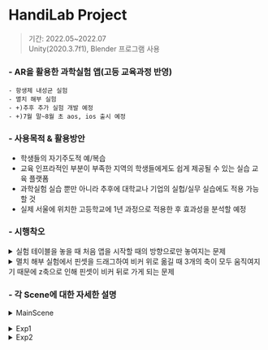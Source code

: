 # HandiLab Project
> 기간: 2022.05~2022.07 <br/>
> Unity(2020.3.7f1), Blender 프로그램 사용

### - AR을 활용한 과학실험 앱(고등 교육과정 반영)
    - 항생제 내성균 실험
    - 멸치 해부 실험
    - +)추후 추가 실험 개발 예정
    - +)7월 말~8월 초 aos, ios 출시 예정

### - 사용목적 & 활용방안 <br/>
- 학생들의 자기주도적 예/복습
- 교육 인프라적인 부분이 부족한 지역의 학생들에게도 쉽게 제공될 수 있는 실습 교육 플랫폼
- 과학실험 실습 뿐만 아니라 추후에 대학교나 기업의 실헙/실무 실습에도 적용 가능할 것
- 실제 서울에 위치한 고등학교에 1년 과정으로 적용한 후 효과성을 분석할 예정

### - 시행착오 <br/>
<details>
    <summary>실험 테이블을 놓을 때 처음 앱을 시작할 때의 방향으로만 놓여지는 문제</summary>
    
 스마트폰 카메라의 방향을 실시간으로 받아와서 그 방향을 Spawn object에 반영해주면 해결할 수 있을 것이라 생각 <br/>
> PlacementIndicator.cs
```c++
private void PlaneIndication()
    {
        var screenCenter = ARCam.ViewportToScreenPoint(new Vector3(0.5f, 0.5f));

        if (arRaycastManager.Raycast(screenCenter, hits, TrackableType.All) && spawnedObject == null)
        {
            Pose hitPos = hits[0].pose;

            var cameraForward = ARCam.transform.forward;
            var cameraBearing = new Vector3(cameraForward.x, 0, cameraForward.z).normalized;

            hitPos.rotation = Quaternion.LookRotation(cameraBearing);
            ARIndicator.SetActive(true);
            ARIndicator.transform.SetPositionAndRotation(hitPos.position, hitPos.rotation);
            placementPoseIsValid = hits.Count > 0;

            if (spawnedObject == null && placementPoseIsValid && Input.touchCount > 0 && Input.GetTouch(0).phase == TouchPhase.Began)
            {
                spawnedObject = Instantiate(arObjectToSpawn, ARIndicator.transform.position, Quaternion.LookRotation(cameraBearing));
                guideCanvas.SetActive(false);
            }

        }
        else
        {
            ARIndicator.SetActive(false);
        }
    }
```
* ARCam(스마트폰 카메라)의 정면 방향을 받아와서 x축과 z축을 cameraBearing에 저장
```c++
var cameraForward = ARCam.transform.forward;
            var cameraBearing = new Vector3(cameraForward.x, 0, cameraForward.z).normalized;
```
* 그 후 hitPose의 rotation을 ARCam이 보는 방향을 보도록 설정한다
```c++
hitPos.rotation = Quaternion.LookRotation(cameraBearing);
```
</details>
    
<details>
    <summary>멸치 해부 실험에서 핀셋을 드래그하여 비커 위로 옮길 때 3개의 축이 모두 움직여지기 때문에 z축으로 인해 핀셋이 비커 뒤로 가게 되는 문제</summary>

 z축이 움직여질 필요는 없기 때문에 z축을 고정해주면 해결할 수 있을 것이라 생각 <br/>
> Z_Control.cs <br/>
```c++
public Vector3 startVec;

    // Start is called before the first frame update
    void Start()
    {
        startVec = gameObject.transform.localPosition; // 처음 z값
    }

    // Update is called once per frame
    void Update()
    {
        Vector3 temp = gameObject.transform.localPosition;
        temp.z = startVec.z;         // temp를 계속 현재 gameObject의 위치로 바꿔주되, z는 startvec으로 설정 -> 이 녀석을 게임오브젝트의 위치로 설정
        gameObject.transform.localPosition = temp;

    }
```
* z축을 고정하기 위한 오브젝트에 붙이는 스크립트로, 해당 오브젝트의 시작 localposition을 startVec에 담은 후 <br/>
Update에서 해당 오브젝트의 위치를 계속 받아와서 temp에 저장, temp의 z축 position을 startVec의 z축으로 설정 <br/>
그렇다면 x축, y축은 계속해서 해당 오브젝트의 위치를 따라가지만 z축만 처음 시작한 z축 위치를 유지할 수 있음 <br/>
</details>

### - 각 Scene에 대한 자세한 설명 <br/>

<details>
    <summary>MainScene</summary>
    
* 각 실험 버튼을 Scroll Rect를 활용해 구성 <br/>
* 원하는 실험의 버튼을 클릭 <br/>
<img src="https://user-images.githubusercontent.com/70475213/177487935-aa299f5d-cadc-4917-b418-8b37c4bdf86c.PNG" width="600" height="300"/><br/>
> 각 실험의 공통된 작업 <br/>
>> <img src="https://user-images.githubusercontent.com/70475213/177488056-3bde6d65-b4ac-4d84-8977-1dcae0ce1c68.PNG" width="600" height="300"/><br/>
>> 스마트폰 카메라를 통해 평면을 인식하면 실험 테이블이 놓일 위치를 미리 보여줌 <br/>
>> 원하는 곳에 위치시킨 후 터치하면 테이블이 고정되어 위치함 <br/>
>> 테이블이 놓인 후 실험 시작 <br/>
    </details>
    
<details>
    <summary>Exp1</summary>
    
* 텍스트, 음성 가이드에 따라 실험을 진행 <br/>
1. Scene1 <br/>
    <img src="https://user-images.githubusercontent.com/70475213/177488136-835238e8-b082-4ba9-8995-5649cb6b4f14.PNG" width="600" height="300"/><br/>
스포이트를 드래그하여 배지 위에 옮겨놓은 후 손잡이 부분을 터치해 각 배지에 배양액을 떨어트린다 <br/>
2. Scene2 <br/>
    <img src="https://user-images.githubusercontent.com/70475213/177488266-a0355f2b-5a85-4c62-b9ba-39e120af2f10.PNG" width="600" height="300"/><br/>
유리봉을 드래그하여 일반배지부터 각 배지를 도말한다 <br/>
여기서 일반배지가 아닌 항생제 배지를 먼저 도말하려고 할 경우 일반배지가 깜빡이는 효과를 넣었다 <br/>
3. Scene3 <br/>
    <img src="https://user-images.githubusercontent.com/70475213/177488302-4fbd6eab-0644-453a-a9f2-c1de3f00a89d.PNG" width="600" height="300"/><br/>
    <img src="" width="600" height="300"/><br/>
각 배지를 터치해 뚜껑을 덮은 후 터치를 통해 각 배지를 배양기에 옮겨넣는다 <br/>
이 Scene은 모든 상호작용을 터치+애니메이션으로 제작했다 <br/>
배양기 문이 열려있지 않은 상태에서 배지를 옮기려고 할 경우 배양기가 깜박이는 효과를 넣었다 <br/>
4. Scene4 <br/>
    <img src="" width="600" height="300"/><br/>
FadeIn, FadeOut 활용, 시계가 돌아가는 애니메이션을 통해 1일 후를 표현 <br/>
배양기를 터치하여 배양기 문을 열고 배지를 가져온다 <br/>
테이블에 놓고 관찰할 수 있고, 화면을 터치하면 실제 결과 사진을 보여준다 <br/>
    </details>
    
<details>
    <summary>Exp2</summary>
    
* 텍스트, 음성 가이드에 따라 실험을 진행 <br/>
1. Scene0 <br/>
핀셋을 드래그하여 비커 위로 옮기면 멸치가 비커 속으로 들어간다
불리는 게이지가 다 차면 핀셋을 터치하여 멸치를 건져올린다(게이지가 차기 전엔 핀셋의 Lean 컴포넌트를 꺼놓아 움직이지 못 하게 함)
테이블 위의 슬라이드 글라스에 불린 멸치를 옮겨놓는다
2. Scene1 <br/>
핀셋을 드래그하여 멸치의 겉부분을 걷어낸다
드러난 멸치의 장기와 유문수를 각각 드래그하여 떼어낸다
위를 터치하여 패트리 접시에 옮겨 담는다
멸치의 위가 너무 작기 때문에 편의를 위해 패트리 접시를 터치하여 확대되도록 했다
3. Scene2 <br/>
메스를 드래그하여 위를 가른다 <br/>
4. Scene3 <br/>
가른 위를 터치하여 스포이트가 생기면 손잡이 부분을 터치해 물을 떨어트린다 <br/>
5. Scene4 <br/>
스포이트를 드래그하여 위 내부의 내용물에 닿게 한 후 손잡이 부분을 터치해 빨아들인다 <br/>
스포이트를 드래그하여 슬라이드 글라스 위에 놓인 후 손잡이 부분을 터치해 몇 방울 떨어트린다 <br/>
슬라이드 글라스를 터치하여 커버 글라스를 씌운 후 또 한 번 터치해 현미경에 넣는다 <br/>
현미경을 터치해 실제 결과 화면을 볼 수 있다 <br/>
    
</details>
